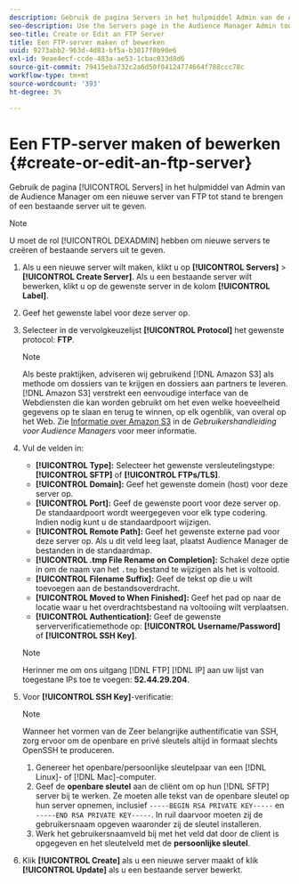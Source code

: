 ```yaml
---
description: Gebruik de pagina Servers in het hulpmiddel Admin van de Audience Manager om een nieuwe server van FTP tot stand te brengen of een bestaande server uit te geven.
seo-description: Use the Servers page in the Audience Manager Admin tool to create a new FTP server or to edit an existing server.
seo-title: Create or Edit an FTP Server
title: Een FTP-server maken of bewerken
uuid: 9273abb2-963d-4d83-bf5a-b3817f0b90e6
exl-id: 9eae4ecf-ccde-483a-ae53-1cbac033d8d6
source-git-commit: 79415eba732c2a6d50f04124774664f788ccc78c
workflow-type: tm+mt
source-wordcount: '393'
ht-degree: 3%

---
```


# Een FTP-server maken of bewerken {#create-or-edit-an-ftp-server}

Gebruik de pagina [!UICONTROL Servers] in het hulpmiddel van Admin van de Audience Manager om een nieuwe server van FTP tot stand te brengen of een bestaande server uit te geven.

>[!NOTE]
>
>U moet de rol [!UICONTROL DEXADMIN] hebben om nieuwe servers te creëren of bestaande servers uit te geven.

1. Als u een nieuwe server wilt maken, klikt u op **[!UICONTROL Servers]** > **[!UICONTROL Create Server]**. Als u een bestaande server wilt bewerken, klikt u op de gewenste server in de kolom **[!UICONTROL Label]**.
1. Geef het gewenste label voor deze server op.
1. Selecteer in de vervolgkeuzelijst **[!UICONTROL Protocol]** het gewenste protocol: **FTP**.

   >[!NOTE]
   >
   >Als beste praktijken, adviseren wij gebruikend [!DNL Amazon S3] als methode om dossiers van te krijgen en dossiers aan partners te leveren. [!DNL Amazon S3] verstrekt een eenvoudige interface van de Webdiensten die kan worden gebruikt om het even welke hoeveelheid gegevens op te slaan en terug te winnen, op elk ogenblik, van overal op het Web. Zie [Informatie over Amazon S3](https://experienceleague.adobe.com/docs/audience-manager/user-guide/reference/amazon-s3.html) in de *Gebruikershandleiding voor Audience Managers* voor meer informatie.

1. Vul de velden in:

   * **[!UICONTROL Type]:** Selecteer het gewenste versleutelingstype:  **[!UICONTROL SFTP]** of  **[!UICONTROL FTPs/TLS]**.
   * **[!UICONTROL Domain]:** Geef het gewenste domein (host) voor deze server op.
   * **[!UICONTROL Port]:** Geef de gewenste poort voor deze server op. De standaardpoort wordt weergegeven voor elk type codering. Indien nodig kunt u de standaardpoort wijzigen.
   * **[!UICONTROL Remote Path]:** Geef het gewenste externe pad voor deze server op. Als u dit veld leeg laat, plaatst Audience Manager de bestanden in de standaardmap.
   * **[!UICONTROL .tmp File Rename on Completion]:** Schakel deze optie in om de naam van het  `.tmp` bestand te wijzigen als het is voltooid.
   * **[!UICONTROL Filename Suffix]:** Geef de tekst op die u wilt toevoegen aan de bestandsoverdracht.
   * **[!UICONTROL Moved to When Finished]:** Geef het pad op naar de locatie waar u het overdrachtsbestand na voltooiing wilt verplaatsen.
   * **[!UICONTROL Authentication]:** Geef de gewenste serververificatiemethode op:  **[!UICONTROL Username/Password]** of  **[!UICONTROL SSH Key]**.

   >[!NOTE]
   >
   >Herinner me om ons uitgang [!DNL FTP] [!DNL IP] aan uw lijst van toegestane IPs toe te voegen: **52.44.29.204**.

1. Voor **[!UICONTROL SSH Key]**-verificatie:
   >[!NOTE]
   >
   >Wanneer het vormen van de Zeer belangrijke authentificatie van SSH, zorg ervoor om de openbare en privé sleutels altijd in formaat slechts OpenSSH te produceren.
   1. Genereer het openbare/persoonlijke sleutelpaar van een [!DNL Linux]- of [!DNL Mac]-computer.
   1. Geef de **openbare sleutel** aan de cliënt om op hun [!DNL SFTP] server bij te werken. Ze moeten alle tekst van de openbare sleutel op hun server opnemen, inclusief `-----BEGIN RSA PRIVATE KEY-----` en `-----END RSA PRIVATE KEY-----`. In ruil daarvoor moeten zij de gebruikersnaam opgeven waaronder zij de sleutel installeren.
   1. Werk het gebruikersnaamveld bij met het veld dat door de client is opgegeven en het sleutelveld met de **persoonlijke sleutel**.
1. Klik **[!UICONTROL Create]** als u een nieuwe server maakt of klik **[!UICONTROL Update]** als u een bestaande server bewerkt.
